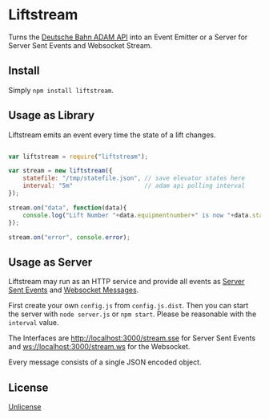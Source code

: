 # Liftstream

Turns the [Deutsche Bahn ADAM API](https://www.mindboxberlin.com/files/cto_layout/downloads/opendata/SSTBT_REST-API_ADAM_1_contest_alpha.yaml) into an Event Emitter or a Server for Server Sent Events and Websocket Stream.

## Install

Simply `npm install liftstream`.

## Usage as Library

Liftstream emits an event every time the state of a lift changes. 

``` javascript

var liftstream = require("liftstream");

var stream = new liftstream({
	statefile: "/tmp/statefile.json", // save elevator states here
	interval: "5m"                    // adam api polling interval
});

stream.on("data", function(data){
	console.log("Lift Number "+data.equipmentnumber+" is now "+data.state);
});

stream.on("error", console.error);

```

## Usage as Server

Liftstream may run as an HTTP service and provide all events as [Server Sent Events](https://en.wikipedia.org/wiki/Server-sent_events) and [Websocket Messages](https://de.wikipedia.org/wiki/WebSocket).

First create your own `config.js` from `config.js.dist`. Then you can start the server with `node server.js` or `npm start`. Please be reasonable with the `interval` value.

The Interfaces are [http://localhost:3000/stream.sse](http://server:port/stream.sse) for Server Sent Events and [ws://localhost:3000/stream.ws](ws://server:port/stream.ws) for the Websocket.

Every message consists of a single JSON encoded object.

## License

[Unlicense](http://unlicense.org/UNLICENSE)